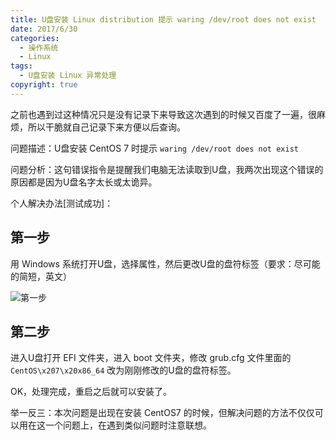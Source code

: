 ```yaml
---
title: U盘安装 Linux distribution 提示 waring /dev/root does not exist
date: 2017/6/30
categories:
  - 操作系统
  - Linux
tags:
  - U盘安装 Linux 异常处理
copyright: true
---
```


之前也遇到过这种情况只是没有记录下来导致这次遇到的时候又百度了一遍，很麻烦，所以干脆就自己记录下来方便以后查询。

问题描述：U盘安装 CentOS 7 时提示 `waring /dev/root does not exist`

问题分析：这句错误指令是提醒我们电脑无法读取到U盘，我两次出现这个错误的原因都是因为U盘名字太长或太诡异。

个人解决办法[测试成功]：

## 第一步

用 Windows 系统打开U盘，选择属性，然后更改U盘的盘符标签（要求：尽可能的简短，英文）

![第一步][1]

## 第二步

进入U盘打开 EFI 文件夹，进入 boot 文件夹，修改 grub.cfg 文件里面的 `CentOS\x207\x20x86_64` 改为刚刚修改的U盘的盘符标签。

OK，处理完成，重启之后就可以安装了。

举一反三：本次问题是出现在安装 CentOS7 的时候，但解决问题的方法不仅仅可以用在这一个问题上，在遇到类似问题时注意联想。

[1]: https://www.blanc.site/img/27.png
[2]: https://www.blanc.site/img/28.png